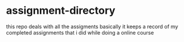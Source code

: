 # assignment-directory
this repo deals with all the assigments
basically it keeps a record of my completed assignments that i did while doing a online course 

